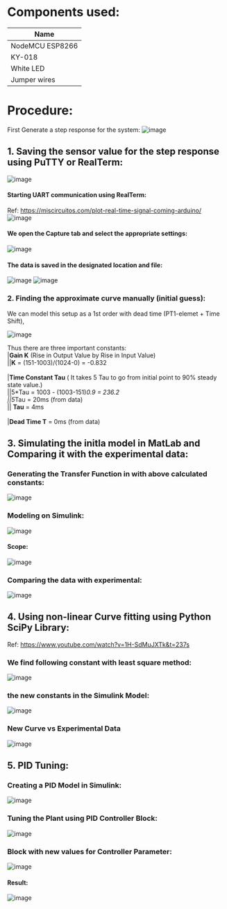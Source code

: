 # Components used:
| Name   | 
|----------|
| NodeMCU ESP8266 |
| KY-018 |
| White LED | 
| Jumper wires | 

# Procedure:
First Generate a step response for the system:
![image](https://github.com/haris-mujeeb/Digital-Control-Projects/assets/57053470/6beb5dbb-e0ed-41a1-bb5d-83fff4fe60bd)

## 1. Saving the sensor value for the step response using PuTTY or RealTerm:
![image](https://github.com/haris-mujeeb/Digital-Control-Projects/assets/57053470/f4db8974-6fe5-418c-8f70-60b302dcb682)
#### Starting UART communication using RealTerm:
Ref: https://miscircuitos.com/plot-real-time-signal-coming-arduino/
![image](https://github.com/haris-mujeeb/Digital-Control-Projects/assets/57053470/616df685-c2bc-49b8-90c5-5178efd5d9ba)

#### We open the Capture tab and select the appropriate settings:
![image](https://github.com/haris-mujeeb/Digital-Control-Projects/assets/57053470/f00efcc0-77a0-4799-85d4-cfe4435ff868)

#### The data is saved in the designated location and file:
![image](https://github.com/haris-mujeeb/Digital-Control-Projects/assets/57053470/22fbc7a9-ee52-47a6-afe0-b07c26001fb2)
![image](https://github.com/haris-mujeeb/Digital-Control-Projects/assets/57053470/13cfce42-2a39-496a-a306-c2f627dc5167)

### 2. Finding the approximate curve manually (initial guess):
We can model this setup as a 1st order with dead time  (PT1-elemet + Time Shift), 

![image](https://github.com/haris-mujeeb/Digital-Control-Projects/assets/57053470/be702169-3e4f-4ff9-a358-87783ba899f1)

  Thus there are three important constants: <br />
	|**Gain K** (Rise in Output Value by Rise in Input Value)<br />
		||**K** = (151-1003)/(1024-0) = -0.832<br /><br />
	|**Time Constant Tau** ( It takes 5 Tau to go from initial point to 90% steady state value.)<br />
		||5*Tau = 1003 - (1003-151)*0.9 = 236.2  <br />
		||5*Tau = 20ms (from data)<br />
		 || **Tau** = 4ms<br /><br />
	|**Dead Time T** = 0ms (from data)<br />
	
	
## 3. Simulating the initla model in MatLab and Comparing it with the experimental data:
### Generating the Transfer Function in with above calculated constants:
![image](https://github.com/haris-mujeeb/Digital-Control-Projects/assets/57053470/76da910f-9e64-4c9d-b33a-6cb9b9c88bdd)

### Modeling on Simulink:
![image](https://github.com/haris-mujeeb/Digital-Control-Projects/assets/57053470/58deb3d6-c40b-4814-bee4-54d456cfcb82)

#### Scope:
![image](https://github.com/haris-mujeeb/Digital-Control-Projects/assets/57053470/b063786f-7a06-48a3-97c8-1d90aa974e33)


### Comparing the data with experimental:
![image](https://github.com/haris-mujeeb/Digital-Control-Projects/assets/57053470/5c5f320e-fdb0-4fa6-a3dd-9e7b974cf24c)

	
## 4. Using non-linear Curve fitting using Python SciPy Library:
Ref: https://www.youtube.com/watch?v=1H-SdMuJXTk&t=237s
	
### We find following constant with least square method:
![image](https://github.com/haris-mujeeb/Digital-Control-Projects/assets/57053470/a2e0e538-4717-4743-b96e-165b21fbd1f1)

### the new constants in the Simulink Model:
![image](https://github.com/haris-mujeeb/Digital-Control-Projects/assets/57053470/529810db-7a3d-4fbb-b71b-9638c98afa9a)
	
### New Curve vs Experimental Data
![image](https://github.com/haris-mujeeb/Digital-Control-Projects/assets/57053470/f2ca99a8-2499-4f58-a450-608199cfb48d)

		
## 5. PID Tuning:
### Creating a PID Model in Simulink:
![image](https://github.com/haris-mujeeb/Digital-Control-Projects/assets/57053470/0a5c7ced-d7b6-4ae4-b351-23c5641d8e9c)

### Tuning the Plant using PID Controller Block:
![image](https://github.com/haris-mujeeb/Digital-Control-Projects/assets/57053470/16aa0490-4b0d-43c9-90cd-9dc463a91318)

### Block with new values for Controller Parameter:
![image](https://github.com/haris-mujeeb/Digital-Control-Projects/assets/57053470/66b80a9c-fbe3-49fd-b5bc-515ce8c9a6b5)
		
#### Result:
![image](https://github.com/haris-mujeeb/Digital-Control-Projects/assets/57053470/8de5d8f5-6d84-4724-8d5f-dce54cae89ee)

